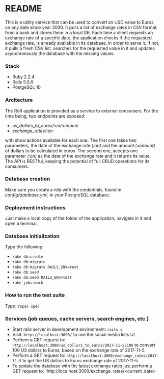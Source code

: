 # README

This is a utility service that can be used to convert an USD value to Euros, on any date since year 2000. It pulls a list of exchange rates in CSV format, from a bank and stores them in a local DB. Each time a client requests an exchange rate of a specific date, the application checks if the requested exchange rate, is already available in its database, in order to serve it. If not, it pulls a fresh CSV list, searches for the requested value in it and updates asynchronously the database with the missing values.

### Stack
* Ruby 2.2.4
* Rails 5.0.6
* PostgeSQL 10

### Arcitecture
The RoR application is provided as a service to external consumers. For the time being, two endpoints are exposed: 
* *us_dollars_to_euros/:on/:amount* 
* *exchange_rates/:on*

with show actions available for each one. The first one takes two parameters, the date of the exchange rate *(:on)* and the amount *(:amount)* of dollars to be calculated in euros. The second one, accepts one parameter *(:on)* as the date of the exchange rate and it returns its value. The API is RESTful, keeping the potential of full CRUD operations for its consumers. 

### Database creation
[Install PostgreSQL]:http://postgresguide.com/setup/install.html
Make sure you create a role with the credentials, found in *config/database.yml*, in your PostgreSQL database.

### Deployment instructions
Just make a local copy of the folder of the application, navigate in it and open a terminal. 

### Database initialization
Type the following:
* `rake db:create`
* `rake db:migrate`
* `rake db:migrate RAILS_ENV=test`
* `rake db:seed`
* `rake db:seed RAILS_ENV=test`
* `rake jobs:work`

### How to run the test suite
Type:
`rspec spec`

### Services (job queues, cache servers, search engines, etc.)
* Start rails server in development environment:
`rails s`
* Visit:
`http://localhost:3000/`
to use the social media lists UI
* Perform a GET request to:
`http://localhost:3000/us_dollars_to_euros/2017-11-5/100`
to convert 100 US dollars to Euros, based on the exchange rate of 2017-11-5.
* Perform a GET request to:
`http://localhost:3000/exchange_rates/2017-11-5`
to get the US dollars to Euros exchange rate of 2017-11-5.
* To update the database with the latest exchange rates just perform a GET request to:
`http://localhost:3000/exchange_rates/<current_date>


